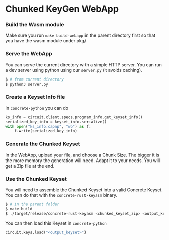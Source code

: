 # Chunked KeyGen WebApp

### Build the Wasm module
Make sure you run `make build-webapp` in the parent directory first so that you have the wasm module under pkg/

### Serve the WebApp
You can serve the current directory with a simple HTTP server. You can run a dev server using python using our `server.py` (it avoids caching).

```bash
$ # from current directory
$ python3 server.py
```
### Create a Keyset Info file

In `concrete-python` you can do

```python
ks_info = circuit.client.specs.program_info.get_keyset_info()
serialized_key_info = keyset_info.serialize()
with open("ks_info.capnp", "wb") as f:
    f.write(serialized_key_info)
```

### Generate the Chunked Keyset

In the WebApp, upload your file, and choose a Chunk Size. The bigger it is the more memory the generation will need. Adapt it to your needs. You will get a Zip file at the end.

### Use the Chunked Keyset

You will need to assemble the Chunked Keyset into a valid Concrete Keyset. You can do that with the `concrete-rust-keyasm` binary.

```bash
$ # in the parent folder
$ make build
$ ./target/release/concrete-rust-keyasm <chunked_keyset_zip> <output_keyset>
```

You can then load this Keyset in `concrete-python`

```python
circuit.keys.load("<output_keyset>")
```

